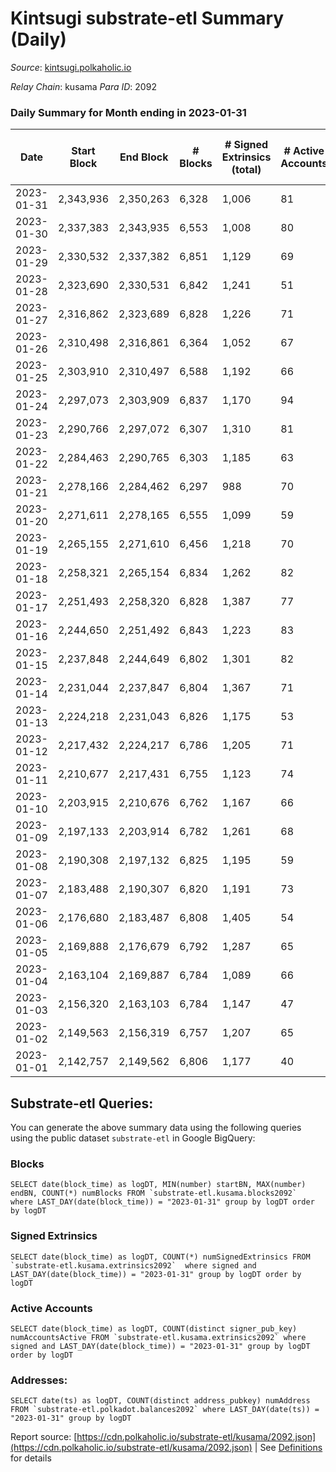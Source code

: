 # Kintsugi substrate-etl Summary (Daily)

_Source_: [kintsugi.polkaholic.io](https://kintsugi.polkaholic.io)

*Relay Chain*: kusama
*Para ID*: 2092



### Daily Summary for Month ending in 2023-01-31


| Date | Start Block | End Block | # Blocks | # Signed Extrinsics (total) | # Active Accounts | # Passive | # New | # Addresses with Balances | # Events | # Transfers | # XCM Transfers In | # XCM Transfers Out |
| ---- | ----------- | --------- | -------- | --------------------------- | ----------------- | --------- | ----- | ------------------------- | -------- | ----------- | ------------------ | ------------------- |
| 2023-01-31 | 2,343,936 | 2,350,263 | 6,328  | 1,006 | 81 |  |  | 16,042 | 55,620 | 6,419 ($17,242.33) | 18 ($855.45) | 7 ($274.41) |
| 2023-01-30 | 2,337,383 | 2,343,935 | 6,553  | 1,008 | 80 |  |  | 16,039 | 57,429 | 6,635 ($42,065.85) | 15 ($1,587.00) | 18 ($30,028.95) |
| 2023-01-29 | 2,330,532 | 2,337,382 | 6,851  | 1,129 | 69 |  |  | 16,037 | 60,346 | 6,923 ($23,267.22) | 22 ($5,633.11) | 19 ($13,752.40) |
| 2023-01-28 | 2,323,690 | 2,330,531 | 6,842  | 1,241 | 51 |  |  | 16,033 | 60,579 | 6,899 ($5,113.63) | 13 ($334.94) | 5 ($98.83) |
| 2023-01-27 | 2,316,862 | 2,323,689 | 6,828  | 1,226 | 71 |  |  | 16,030 | 60,544 | 6,913 ($12,651.90) | 18 ($617.45) | 17 ($3,599.88) |
| 2023-01-26 | 2,310,498 | 2,316,861 | 6,364  | 1,052 | 67 |  |  | 16,026 | 55,994 | 6,424 ($10,634.80) | 10 ($133.09) | 6 ($228.38) |
| 2023-01-25 | 2,303,910 | 2,310,497 | 6,588  | 1,192 | 66 |  |  | 16,023 | 58,381 | 6,647 ($9,585.40) | 19 ($1,120.02) | 14 ($547.53) |
| 2023-01-24 | 2,297,073 | 2,303,909 | 6,837  | 1,170 | 94 |  |  | 16,023 | 60,773 | 7,034 ($62,745.24) | 49 ($3,809.06) | 38 ($3,084.06) |
| 2023-01-23 | 2,290,766 | 2,297,072 | 6,307  | 1,310 | 81 |  |  | 16,016 | 56,988 | 6,446 ($22,246.77) | 35 ($4,370.35) | 20 ($3,545.32) |
| 2023-01-22 | 2,284,463 | 2,290,765 | 6,303  | 1,185 | 63 |  |  | 16,011 | 56,204 | 6,372 ($9,320.97) | 9 ($226.04) | 5 ($10,683.08) |
| 2023-01-21 | 2,278,166 | 2,284,462 | 6,297  | 988 | 70 |  |  | 16,009 | 55,326 | 6,381 ($9,904.08) | 19 ($2,976.21) | 14 ($2,813.66) |
| 2023-01-20 | 2,271,611 | 2,278,165 | 6,555  | 1,099 | 59 |  |  | 16,004 | 57,797 | 6,620 ($8,401.22) | 21 ($4,943.31) | 20 ($2,148.79) |
| 2023-01-19 | 2,265,155 | 2,271,610 | 6,456  | 1,218 | 70 |  |  | 16,002 | 57,801 | 6,548 ($9,489.78) | 30 ($3,263.36) | 26 ($3,730.25) |
| 2023-01-18 | 2,258,321 | 2,265,154 | 6,834  | 1,262 | 82 |  |  | 16,000 | 61,109 | 6,960 ($19,268.87) | 63 ($5,121.31) | 62 ($15,283.96) |
| 2023-01-17 | 2,251,493 | 2,258,320 | 6,828  | 1,387 | 77 |  |  | 15,991 | 61,807 | 6,968 ($19,243.36) | 57 ($17,110.98) | 56 ($13,273.83) |
| 2023-01-16 | 2,244,650 | 2,251,492 | 6,843  | 1,223 | 83 |  |  | 15,986 | 60,667 | 6,959 ($29,467.28) | 24 ($20,526.25) | 32 ($8,692.76) |
| 2023-01-15 | 2,237,848 | 2,244,649 | 6,802  | 1,301 | 82 |  |  | 15,979 | 60,792 | 6,929 ($14,527.93) | 30 ($2,693.12) | 52 ($10,321.54) |
| 2023-01-14 | 2,231,044 | 2,237,847 | 6,804  | 1,367 | 71 |  |  | 15,977 | 61,007 | 6,925 ($15,125.47) | 15 ($1,040.78) | 30 ($936.09) |
| 2023-01-13 | 2,224,218 | 2,231,043 | 6,826  | 1,175 | 53 |  |  | 15,969 | 60,410 | 6,920 ($6,266.40) | 34 ($19,849.11) | 51 ($36,061.35) |
| 2023-01-12 | 2,217,432 | 2,224,217 | 6,786  | 1,205 | 71 |  |  | 15,966 | 60,086 | 6,874 ($43,124.05) | 25 ($1,120.47) | 19 ($5,407.65) |
| 2023-01-11 | 2,210,677 | 2,217,431 | 6,755  | 1,123 | 74 |  |  | 15,960 | 59,506 | 6,848 ($17,162.96) | 22 ($2,216.28) | 25 ($2,193.22) |
| 2023-01-10 | 2,203,915 | 2,210,676 | 6,762  | 1,167 | 66 |  |  | 15,953 | 59,720 | 6,833 ($17,093.19) | 24 ($1,195.71) | 27 ($3,925.53) |
| 2023-01-09 | 2,197,133 | 2,203,914 | 6,782  | 1,261 | 68 |  |  | 15,950 | 60,211 | 6,869 ($224,657.58) | 22 ($1,096.95) | 28 ($1,035.72) |
| 2023-01-08 | 2,190,308 | 2,197,132 | 6,825  | 1,195 | 59 |  |  | 15,949 | 60,253 | 6,885 ($2,921.29) | 15 ($402.93) | 11 ($295.20) |
| 2023-01-07 | 2,183,488 | 2,190,307 | 6,820  | 1,191 | 73 |  |  | 15,944 | 60,186 | 6,886 ($6,454.20) | 7 ($357.57) | 9 ($547.35) |
| 2023-01-06 | 2,176,680 | 2,183,487 | 6,808  | 1,405 | 54 |  |  | 15,942 | 61,031 | 6,872 ($7,512.30) | 6 ($171.70) | 7 ($1,210.77) |
| 2023-01-05 | 2,169,888 | 2,176,679 | 6,792  | 1,287 | 65 |  |  | 15,939 | 60,459 | 6,862 ($11,773.00) | 10 ($1,797.19) | 12 ($455.44) |
| 2023-01-04 | 2,163,104 | 2,169,887 | 6,784  | 1,089 | 66 |  |  | 15,936 | 59,526 | 6,861 ($14,391.96) | 12 ($181.03) | 21 ($4,937.19) |
| 2023-01-03 | 2,156,320 | 2,163,103 | 6,784  | 1,147 | 47 |  |  | 15,931 | 59,723 | 6,830 ($2,973.81) | 11 ($4,125.78) | 9 ($459.83) |
| 2023-01-02 | 2,149,563 | 2,156,319 | 6,757  | 1,207 | 65 |  |  | 15,931 | 59,858 | 6,818 ($4,705.65) | 5 ($3,542.53) | 8 ($172.83) |
| 2023-01-01 | 2,142,757 | 2,149,562 | 6,806  | 1,177 | 40 |  |  | 15,930 | 60,288 | 6,901 ($4,735.81) | 36 ($1,265.31) | 49 ($1,105.10) |

## Substrate-etl Queries:
You can generate the above summary data using the following queries using the public dataset `substrate-etl` in Google BigQuery:


### Blocks
```
SELECT date(block_time) as logDT, MIN(number) startBN, MAX(number) endBN, COUNT(*) numBlocks FROM `substrate-etl.kusama.blocks2092`  where LAST_DAY(date(block_time)) = "2023-01-31" group by logDT order by logDT
```


### Signed Extrinsics
```
SELECT date(block_time) as logDT, COUNT(*) numSignedExtrinsics FROM `substrate-etl.kusama.extrinsics2092`  where signed and LAST_DAY(date(block_time)) = "2023-01-31" group by logDT order by logDT
```


### Active Accounts
```
SELECT date(block_time) as logDT, COUNT(distinct signer_pub_key) numAccountsActive FROM `substrate-etl.kusama.extrinsics2092` where signed and LAST_DAY(date(block_time)) = "2023-01-31" group by logDT order by logDT
```


### Addresses:
```
SELECT date(ts) as logDT, COUNT(distinct address_pubkey) numAddress FROM `substrate-etl.polkadot.balances2092` where LAST_DAY(date(ts)) = "2023-01-31" group by logDT
```



Report source: [https://cdn.polkaholic.io/substrate-etl/kusama/2092.json](https://cdn.polkaholic.io/substrate-etl/kusama/2092.json) | See [Definitions](/DEFINITIONS.md) for details
